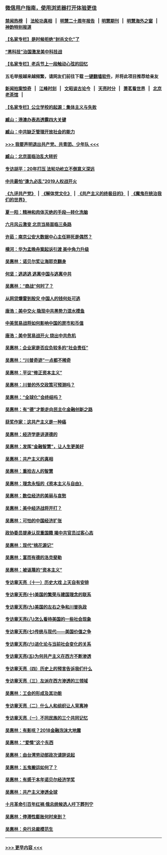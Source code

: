 ### [微信用户指南，使用浏览器打开体验更佳](https://github.com/gfw-breaker/banned-news1/blob/master/indexes/wechat-guide.md?t=0)
#### [禁闻热榜](热点新闻.md?t=0)  &nbsp;&nbsp;|&nbsp;&nbsp; [法轮功真相](https://github.com/gfw-breaker/truth/blob/master/README.md?t=0) &nbsp;&nbsp;|&nbsp;&nbsp; [明慧二十周年报告](https://github.com/gfw-breaker/mh-reports/blob/master/README.md?t=0) &nbsp;&nbsp;|&nbsp;&nbsp;[明慧期刊](https://github.com/gfw-breaker/mh-qikan) &nbsp;&nbsp;|&nbsp;&nbsp; [明慧海外之窗](https://github.com/gfw-breaker/mh-news/blob/master/README.md?t=0) &nbsp;&nbsp;|&nbsp;&nbsp; [神韵特别报道](https://github.com/gfw-breaker/mh-news/blob/master/shenyun.md?t=0)
#### [【名家专栏】是时候拒绝“封杀文化”了](../pages/nsc423/n11814093.md?t=02110555) 
#### [“黑科技”治国激发美中科技战](../pages/nsc423/n11638056.md?t=02110555) 
#### [【名家专栏】老兵节上一段触动心弦的回忆](../pages/nsc423/n11646016.md?t=02110555) 
#### 五毛举报越来越频繁，请网友们前往下载 [一键翻墙软件](https://github.com/gfw-breaker/ssr-accounts)，并将此项目推荐给亲友
#### [新闻拍案惊奇](https://github.com/gfw-breaker/banned-news1/blob/master/pages/link4.md) &nbsp;&nbsp;|&nbsp;&nbsp; [江峰时刻](https://github.com/gfw-breaker/banned-news1/blob/master/pages/link4.md) &nbsp;&nbsp;|&nbsp;&nbsp; [文昭谈古论今](https://github.com/gfw-breaker/banned-news1/blob/master/pages/link4.md) &nbsp;&nbsp;|&nbsp;&nbsp; [天亮时分](https://github.com/gfw-breaker/banned-news1/blob/master/pages/link4.md) &nbsp;&nbsp;|&nbsp;&nbsp; [萧茗看世界](https://github.com/gfw-breaker/banned-news1/blob/master/pages/link4.md) &nbsp;&nbsp;|&nbsp;&nbsp; [北京老茶馆](https://github.com/gfw-breaker/banned-news1/blob/master/pages/link4.md) &nbsp;&nbsp;|&nbsp;&nbsp; 
#### [【名家专栏】公立学校的起源：集体主义与失败](../pages/nsc423/n11601833.md?t=02110555) 
#### [臧山：港澳办表态透露四大关键](../pages/nsc423/n11421628.md?t=02110555) 
#### [臧山：中共缺乏管理开放社会的能力](../pages/nsc423/n11407457.md?t=02110555) 
#### [>>> 我要声明退出共产党、共青团、少年队 <<<](https://github.com/begood0513/goodnews/blob/master/quit/letter.md) 
#### [臧山：北京面临治乱大转折](../pages/nsc423/n11406895.md?t=02110555) 
#### [专访胡平：20年打压 法轮功屹立不倒意义深远](../pages/nsc423/n11398800.md?t=02110555) 
#### [中共最怕“逢九必乱”2019人权战开火](../pages/nsc423/n11385248.md?t=02110555) 
#### [《九评共产党》](https://github.com/begood0513/9ping.md/blob/master/README.md) &nbsp;|&nbsp; [《解体党文化》](../../../../jtdwh.md/blob/master/README.md)  &nbsp;|&nbsp; [《共产主义的终极目的》](../../../../gczydzjmd.md/blob/master/README.md) &nbsp;|&nbsp; [《魔鬼在统治我们的世界》](../../../../mgztzwmdsj.md/blob/master/README.md) 
#### [夏一阳：精神和肉体灭绝的手段—转化洗脑](../pages/nsc423/n11368250.md?t=02110555) 
#### [六月风云激变 北京当局面临三条路](../pages/nsc423/n11313668.md?t=02110555) 
#### [许茹：南京公安大数据中心主任猝死是偶然？](../pages/nsc423/n11064744.md?t=02110555) 
#### [横河：华为孟晚舟案起诉引渡 美中角力升级](../pages/nsc423/n11027230.md?t=02110555) 
#### [吴惠林：诺贝尔奖让海耶克翻身](../pages/nsc423/n10890049.md?t=02110555) 
#### [何坚：逃逃逃 逃离中国与逃离中共](../pages/nsc423/n10592891.md?t=02110555) 
#### [吴惠林：“商战”何时了？](../pages/nsc423/n10573558.md?t=02110555) 
#### [从网贷爆雷到股灾 中国人的钱何处可逃](../pages/nsc423/n10572800.md?t=02110555) 
#### [唐浩：美中交火 隐现中共黑势力混水摸鱼](../pages/nsc423/n10544040.md?t=02110555) 
#### [中美贸易战将如何影响中国的房市和币值](../pages/nsc423/n10543697.md?t=02110555) 
#### [唐浩：美中贸易战开火 烧出中共危机](../pages/nsc423/n10540126.md?t=02110555) 
#### [吴惠林：企业家是否应负较多的“社会责任”](../pages/nsc423/n10535022.md?t=02110555) 
#### [吴惠林：“川普奇迹”一点都不稀奇](../pages/nsc423/n10512808.md?t=02110555) 
#### [吴惠林：平议“修正资本主义”](../pages/nsc423/n10495724.md?t=02110555) 
#### [吴惠林：川普的外交政策可预测吗？](../pages/nsc423/n10462387.md?t=02110555) 
#### [吴惠林：“全球化”会终结吗？](../pages/nsc423/n10452838.md?t=02110555) 
#### [吴惠林：有“德”才能走向民主化金融创新之路](../pages/nsc423/n10432292.md?t=02110555) 
#### [获奖作家：这共产主义是一种癌](../pages/nsc423/n10431541.md?t=02110555) 
#### [吴惠林：经济学是讲道德的](../pages/nsc423/n10398014.md?t=02110555) 
#### [吴惠林：发挥“金融智慧”，让人生更美好](../pages/nsc423/n10375019.md?t=02110555) 
#### [吴惠林：共产主义的真相](../pages/nsc423/n10351394.md?t=02110555) 
#### [吴惠林：重拾古人的智慧](../pages/nsc423/n10337691.md?t=02110555) 
#### [吴惠林：理念永恒的《资本主义与自由》](../pages/nsc423/n10316274.md?t=02110555) 
#### [吴惠林：数位经济的美丽与哀愁](../pages/nsc423/n10292946.md?t=02110555) 
#### [吴惠林：美中经济战将开打？](../pages/nsc423/n10258825.md?t=02110555) 
#### [吴惠林：可怕的中国经济扩张](../pages/nsc423/n10219147.md?t=02110555) 
#### [政协委员提承认双重国籍 揭中共官员过客心态](../pages/nsc423/n10208809.md?t=02110555) 
#### [吴惠林：现代“桃花源记”](../pages/nsc423/n10185234.md?t=02110555) 
#### [吴惠林：富而有德的洛克斐勒](../pages/nsc423/n10142264.md?t=02110555) 
#### [吴惠林：被诬蔑的“资本主义”](../pages/nsc423/n10124816.md?t=02110555) 
#### [专访章天亮（十一）历史大戏 上天自有安排](../pages/nsc423/n10094905.md?t=02110555) 
#### [专访章天亮(十)美国的繁荣与建国理念的联系](../pages/nsc423/n10094899.md?t=02110555) 
#### [专访章天亮(九)美国的左右之争和川普执政](../pages/nsc423/n10094889.md?t=02110555) 
#### [专访章天亮(八)怎么看待美国的一些社会现象](../pages/nsc423/n10094857.md?t=02110555) 
#### [专访章天亮(七)传统与现代——美国价值之争](../pages/nsc423/n10093140.md?t=02110555) 
#### [专访章天亮(六)进化论与当前社会变化的关系](../pages/nsc423/n10092036.md?t=02110555) 
#### [专访章天亮(五)为何共产主义在西方不断渗透](../pages/nsc423/n10083620.md?t=02110555) 
#### [专访章天亮（四）历史上的预言告诉我们什么](../pages/nsc423/n10083606.md?t=02110555) 
#### [专访章天亮（三）左派在西方渗透的三领域](../pages/nsc423/n10081115.md?t=02110555) 
#### [吴惠林：工会的形成及其功能](../pages/nsc423/n10080633.md?t=02110555) 
#### [专访章天亮（二）什么人和组织让人背离神](../pages/nsc423/n10076637.md?t=02110555) 
#### [专访章天亮（一）不同民族的三个共同记忆](../pages/nsc423/n10074188.md?t=02110555) 
#### [吴惠林：有影呒？2018金融泡沫大地震](../pages/nsc423/n10040534.md?t=02110555) 
#### [吴惠林：“爱情”这个东西](../pages/nsc423/n10019423.md?t=02110555) 
#### [吴惠林：由台湾劳动部政次请辞说起](../pages/nsc423/n9979679.md?t=02110555) 
#### [吴惠林：五鬼搬运如何了？](../pages/nsc423/n9925338.md?t=02110555) 
#### [吴惠林：有感于本年诺贝尔经济学奖](../pages/nsc423/n9871883.md?t=02110555) 
#### [吴惠林：共产主义渗透全球](../pages/nsc423/n9812748.md?t=02110555) 
#### [十月革命引百年红祸 俄总统候选人吁下葬列宁](../pages/nsc423/n9810182.md?t=02110555) 
#### [吴惠林：停滞性膨胀何时来到？](../pages/nsc423/n9764136.md?t=02110555) 
#### [吴惠林：央行总裁模范生](../pages/nsc423/n9728134.md?t=02110555) 

----
#### [ >>> 更早内容 <<< ](../indexes/nsc423-earlier.md)
